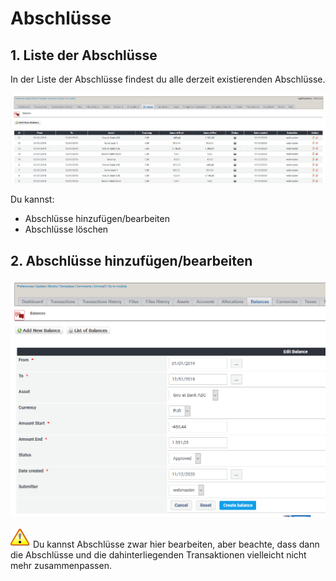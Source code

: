 # Abschlüsse

## 1. Liste der Abschlüsse

In der Liste der Abschlüsse findest du alle derzeit existierenden Abschlüsse.

![Liste der Abschlüsse](../../.gitbook/assets/de_admin_balances.png)

Du kannst:

* Abschlüsse hinzufügen/bearbeiten
* Abschlüsse löschen

## 2. Abschlüsse hinzufügen/bearbeiten

![Abschlüsse hinzufügen/bearbeiten](../../.gitbook/assets/de_admin_balances_edit.png)

![Achtung](../../.gitbook/assets/de_important.png)
Du kannst Abschlüsse zwar hier bearbeiten, aber beachte, dass dann die Abschlüsse und die dahinterliegenden Transaktionen vielleicht nicht mehr zusammenpassen.
